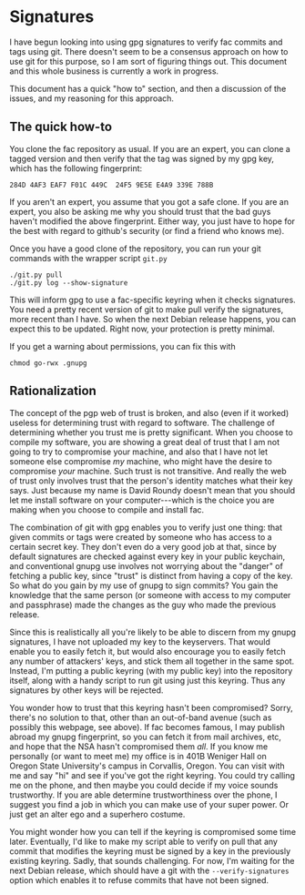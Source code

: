 # Signatures

I have begun looking into using gpg signatures to verify fac commits
and tags using git.  There doesn't seem to be a consensus approach on
how to use git for this purpose, so I am sort of figuring things out.
This document and this whole business is currently a work in
progress.

This document has a quick "how to" section, and then a discussion of
the issues, and my reasoning for this approach.

## The quick how-to

You clone the fac repository as usual.  If you are an expert, you can
clone a tagged version and then verify that the tag was signed by my
gpg key, which has the following fingerprint:

    284D 4AF3 EAF7 F01C 449C  24F5 9E5E E4A9 339E 788B

If you aren't an expert, you assume that you got a safe clone.  If you
are an expert, you also be asking me why you should trust that the bad
guys haven't modified the above fingerprint.  Either way, you just
have to hope for the best with regard to github's security (or find a
friend who knows me).

Once you have a good clone of the repository, you can run your git
commands with the wrapper script `git.py`

    ./git.py pull
    ./git.py log --show-signature

This will inform gpg to use a fac-specific keyring when it checks
signatures.  You need a pretty recent version of git to make pull
verify the signatures, more recent than I have.  So when the next
Debian release happens, you can expect this to be updated.  Right now,
your protection is pretty minimal.

If you get a warning about permissions, you can fix this with

    chmod go-rwx .gnupg

## Rationalization

The concept of the pgp web of trust is broken, and also (even if it
worked) useless for determining trust with regard to software.  The
challenge of determining whether you trust me is pretty significant.
When you choose to compile my software, you are showing a great deal
of trust that I am not going to try to compromise your machine, and
also that I have not let someone else compromise *my* machine, who
might have the desire to compromise *your* machine.  Such trust is not
transitive.  And really the web of trust only involves trust that the
person's identity matches what their key says.  Just because my name
is David Roundy doesn't mean that you should let me install software
on your computer---which is the choice you are making when you choose
to compile and install fac.

The combination of git with gpg enables you to verify just one thing:
that given commits or tags were created by someone who has access to
a certain secret key.  They don't even do a very good job at that,
since by default signatures are checked against every key in your
public keychain, and conventional gnupg use involves not worrying
about the "danger" of fetching a public key, since "trust" is distinct
from having a copy of the key.  So what do you gain by my use of gnupg
to sign commits? You gain the knowledge that the same person (or
someone with access to my computer and passphrase) made the changes as
the guy who made the previous release.

Since this is realistically all you're likely to be able to discern
from my gnupg signatures, I have not uploaded my key to the
keyservers.  That would enable you to easily fetch it, but would also
encourage you to easily fetch any number of attackers' keys, and stick
them all together in the same spot.  Instead, I'm putting a public
keyring (with my public key) into the repository itself, along with a
handy script to run git using just this keyring.  Thus any signatures
by other keys will be rejected.

You wonder how to trust that this keyring hasn't been compromised?
Sorry, there's no solution to that, other than an out-of-band avenue
(such as possibly this webpage, see above).  If fac becomes famous, I
may publish abroad my gnupg fingerprint, so you can fetch it from mail
archives, etc, and hope that the NSA hasn't compromised them *all*.
If you know me personally (or want to meet me) my office is in 401B
Weniger Hall on Oregon State University's campus in Corvallis, Oregon.
You can visit with me and say "hi" and see if you've got the right
keyring.  You could try calling me on the phone, and then maybe you
could decide if my voice sounds trustworthy.  If you are able
determine trustworthiness over the phone, I suggest you find a job in
which you can make use of your super power.  Or just get an alter ego
and a superhero costume.

You might wonder how you can tell if the keyring is compromised some
time later.  Eventually, I'd like to make my script able to verify on
pull that any commit that modifies the keyring must be signed by a key
in the previously existing keyring.  Sadly, that sounds challenging.
For now, I'm waiting for the next Debian release, which should have a
git with the `--verify-signatures` option which enables it to refuse
commits that have not been signed.

